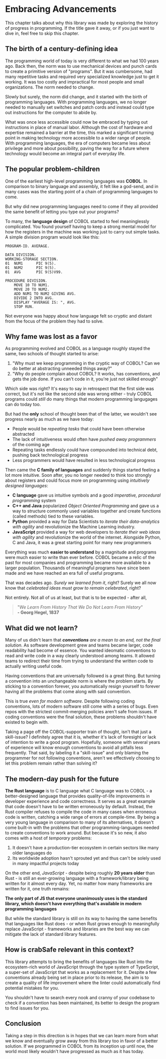 # Embracing Advancements
This chapter talks about why this library was made by exploring
the history of progress in programming. If the title gave it away,
or if you just want to dive in, feel free to skip this chapter.

## The birth of a century-defining idea
The programming world of today is very different to what we had 100 years ago.
Back then, the norm was to use mechanical devices and punch cards to create
a primitive version of "programs". But it was cumbersome, had many
repetitive tasks and required very specialized knowledge just to get it
working.  It was too costly and impractical for most people and small organizations.
The norm needed to change.

Slowly but surely, the norm did change, and it started with the birth of
programming languages. With programming languages, we no longer needed to
manually set switches and patch cords and instead could type out instructions
for the computer to abide by.

What was once less accessible could now be embraced by typing out instructions
in place of manual labor. Although the cost of hardware and expertise remained
a barrier at the time, this marked a significant turning point in making technology more
accessible to a wider range of people. With programming languages, the era of
computers became less about privilege and more about possibility, paving the
way for a future where technology would become an integral part of everyday life.

## The popular problem-children
One of the earliest high-level programming languages was **COBOL**. In comparison to
binary language and assembly, it felt like a god-send, and in many cases was the
starting point of a chain of programming languages to come.

But why did new programming languages need to come if they all provided the same
benefit of letting you type out your programs?

To many, the **language design** of COBOL started to feel meaninglessly complicated.
You found yourself having to keep a strong mental model for how the registers in the machine
was working just to carry out simple tasks. A simple division program would look like this:
```COBOL
PROGRAM-ID. AVERAGE.

DATA DIVISION.
WORKING-STORAGE SECTION.
01  NUM1      PIC 9(5).
01  NUM2      PIC 9(5).
01  AVG       PIC 9(5)V99.

PROCEDURE DIVISION.
    MOVE 10 TO NUM1.
    MOVE 20 TO NUM2.
    ADD NUM1 TO NUM2 GIVING AVG.
    DIVIDE 2 INTO AVG.
    DISPLAY "AVERAGE IS: ", AVG.
    STOP RUN.
```
Not everyone was happy about how language felt so cryptic and distant from the focus
of the problem they had to solve.

## Why fame was lost as a favor
As programming evolved and COBOL as a language roughly stayed the same, two
schools of thought started to arise:
1. "Why must we keep programming in the cryptic way of COBOL? Can we do better at abstracting unneeded things away?"
2. "Why do people complain about COBOL? It works, has conventions, and gets the job done. If you can't code in it, you're just not skilled enough"

Which side was right? It's easy to say in retrospect that the first side was correct,
but it's not like the second side was wrong either - truly COBOL programs could
_still_ do many things that modern programming langugages can do today too.

But had the **only** school of thought been that of the latter, we wouldn't see
progress nearly as much as we have today:
- People would be _repeating tasks_ that could have been otherwise abstracted
- The lack of intuitiveness would often have _pushed away programmers_ of the coming age
- Repeating tasks endlessly could have compounded into technical debt, pushing back
technological progress
- Less programmers would have resulted in less technological progress

Then came the **C family of languages** and suddenly things started feeling a lot more
intuitive. Soon after, you no longer needed to think too strongly about registers and could
focus more on programming using _intuitively designed languages_:
- **C language** gave us intuitive symbols and a good _imperative, procedural programming_ system
- **C++ and Java** popularized _Object Oriented Programming_ and gave us a way to structure
commonly used variables together and create functions (called methods) tied
to these variables.
- **Python** provided a way for Data Scientists to _iterate their data-analytics with
agility_ and revolutionize the Machine Learning industry.
- **JavaScript** provided a way for web developers to _iterate their web ideas with agility_
and revolutionize the world of the internet. Alongside Python, C and Java, it was a
great starting point for many new programmers

Everything was much **easier to understand** by a magnitude and programs were much
easier to write than ever before. COBOL became a relic of the past for most companies
and programming became more available to a larger population. Thousands of
meaningful programs have since been made and we have reached an era full of useful programs.

That was decades ago. _Surely we learned from it_, right? Surely we all now know
that _celebrated ideas must grow to remain celebrated_, right?

Not entirely. Not all of us at least, but that is to be expected - after all,

> "_We Learn From History That We Do Not Learn From History_"  
> **\- Georg Hegel, 1837**

## What did we not learn?
Many of us didn't learn that _**conventions** are a mean to an end, not the final solution._
As software development grew and teams became larger, code readability had become of
essence. You wanted ideomatic conventions to read and write code in a way
clearly understood among teams. It allowed teams to redirect their time from trying
to understand the written code to actually writing useful code.

Having conventions that are universally followed is a great thing. But turning a
convention into an unchangeable norm is where the problem starts. By sticking to
a convention forever, you automatically resign yourself to forever having all the problems
that come along with said convention.

This is true _even for modern software_. Despite following coding conventions, lots
of modern software still come with a series of bugs. Even repos with the strictest
commit-merging policies aren't safe from issues. If coding conventions were the
final solution, these problems shouldn't have existed to begin with.

Taking a page off the COBOL-supporter train of thought, isn't that just a
skill-issue? I definitely agree that it is, whether it's lack of foresight or
lack of intention to write a good program. Hopefully, someone with several
years of experience will know enough conventions to avoid all pitfalls less frequently.
That said, by labeling it a "skill-issue" and only blaming the programmer for not
following conventions, aren't we effectively choosing to let this problem remain
rather than solving it?

## The modern-day push for the future
**The Rust language** is to C language what C language was to COBOL - a better-designed language
that provides quality-of-life improvements in developer experience and code correctness.
It serves as a great example that code doesn't have to be written erroneously
by default. Instead, the Rust compiler refuses to compile the code in many
cases when erroneous code is written, catching a wide range of errors at compile-time.
By being a very young language in comparison to many of its alternatives, it doesn't
come built-in with the problems that other programming-languages needed to create
conventions to work around. But because it's so new, it also comes with a host of _temporary_ problems:
1. It doesn't have a production-tier ecosystem in certain sectors like many older languages do
2. Its worldwide adoption hasn't sprouted yet and thus can't be solely used in
many impactful projects today

On the other end, _JavaScript_ - despite being roughly **20 years older** than Rust -
is still an ever-growing language with a framework/library being written for it
almost every day. Yet, no matter how many frameworks are written for it, one truth
remains:

**The only part of JS that everyone unanimously uses is the standard library,
which doesn't have everything that's available in modern programming languages**

But while the standard library is still on its way to having the same benefits that languages
like Rust does - or when Rust grows enough to meaningfully replace JavaScript - frameworks
and libraries are the best way we can mitigate the lack of standard library features.

## How is crabSafe relevant in this context?
This library attempts to bring the benefits of languages like Rust into the
ecosystem-rich world of JavaScript through the type system of TypeScript,
a super-set of JavaScript that works as a replacement for it.
Despite a few conventions already being set in place prior to its release,
the aim is to create a quality of life improvement where the linter could
automatically find potential mistakes for you.

You shouldn't have to search every nook and cranny of your codebase to check
if a convention has been maintained, its better to design the program to find
issues for you.

## Conclusion
Taking a step in this direction is in hopes that we can learn more from what we know
and eventually grow away from this library too in favor of a better solution. If we
programmed in COBOL from its inception up until now, the world most likely
wouldn't have progressed as much as it has today.
